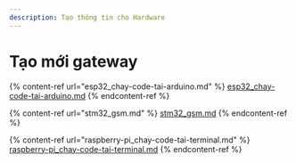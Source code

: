 ```yaml
---
description: Tạo thông tin cho Hardware
---
```


# Tạo mới gateway

{% content-ref url="esp32_chay-code-tai-arduino.md" %}
[esp32\_chay-code-tai-arduino.md](esp32\_chay-code-tai-arduino.md)
{% endcontent-ref %}

{% content-ref url="stm32_gsm.md" %}
[stm32\_gsm.md](stm32\_gsm.md)
{% endcontent-ref %}

{% content-ref url="raspberry-pi_chay-code-tai-terminal.md" %}
[raspberry-pi\_chay-code-tai-terminal.md](raspberry-pi\_chay-code-tai-terminal.md)
{% endcontent-ref %}
